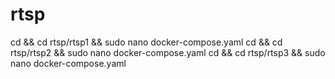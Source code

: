# rtsp
cd && cd rtsp/rtsp1 && sudo nano docker-compose.yaml
cd && cd rtsp/rtsp2 && sudo nano docker-compose.yaml
cd && cd rtsp/rtsp3 && sudo nano docker-compose.yaml
